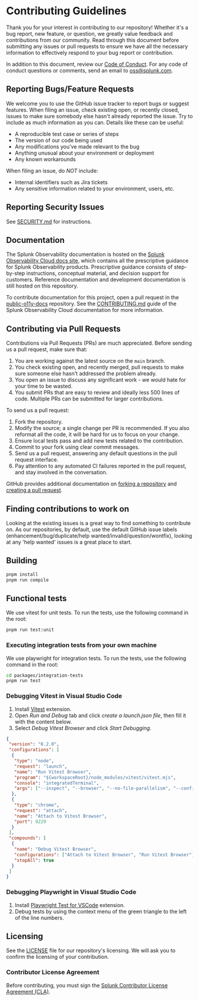 # Contributing Guidelines

Thank you for your interest in contributing to our repository! Whether it's a bug
report, new feature, or question, we greatly value feedback and contributions from
our community. Read through this document before submitting any issues or pull
requests to ensure we have all the necessary information to effectively respond
to your bug report or contribution.

In addition to this document, review our [Code of Conduct](CODE_OF_CONDUCT.md).
For any code of conduct questions or comments, send an email to <oss@splunk.com>.

## Reporting Bugs/Feature Requests

We welcome you to use the GitHub issue tracker to report bugs or suggest
features. When filing an issue, check existing open, or recently closed,
issues to make sure somebody else hasn't already reported the issue. Try
to include as much information as you can. Details like these can be useful:

- A reproducible test case or series of steps
- The version of our code being used
- Any modifications you've made relevant to the bug
- Anything unusual about your environment or deployment
- Any known workarounds

When filing an issue, do *NOT* include:

- Internal identifiers such as Jira tickets
- Any sensitive information related to your environment, users, etc.

## Reporting Security Issues

See [SECURITY.md](SECURITY.md#reporting-security-issues) for instructions.

## Documentation

The Splunk Observability documentation is hosted on the [Splunk Observability
Cloud docs site](https://docs.splunk.com/Observability), which contains all the
prescriptive guidance for Splunk Observability products. Prescriptive guidance
consists of step-by-step instructions, conceptual material, and decision support
for customers. Reference documentation and development documentation is still
hosted on this repository.

To contribute documentation for this project, open a pull request in the
[public-o11y-docs](https://github.com/splunk/public-o11y-docs) repository. See
the [CONTRIBUTING.md](https://github.com/splunk/public-o11y-docs/blob/main/CONTRIBUTING.md)
guide of the Splunk Observability Cloud documentation for more information.

## Contributing via Pull Requests

Contributions via Pull Requests (PRs) are much appreciated. Before sending us a
pull request, make sure that:

1. You are working against the latest source on the `main` branch.
2. You check existing open, and recently merged, pull requests to make sure
   someone else hasn't addressed the problem already.
3. You open an issue to discuss any significant work - we would hate for your
   time to be wasted.
4. You submit PRs that are easy to review and ideally less 500 lines of code.
   Multiple PRs can be submitted for larger contributions.

To send us a pull request:

1. Fork the repository.
2. Modify the source; a single change per PR is recommended. If you also
   reformat all the code, it will be hard for us to focus on your change.
3. Ensure local tests pass and add new tests related to the contribution.
4. Commit to your fork using clear commit messages.
5. Send us a pull request, answering any default questions in the pull request
   interface.
6. Pay attention to any automated CI failures reported in the pull request, and
   stay involved in the conversation.

GitHub provides additional documentation on [forking a
repository](https://help.github.com/articles/fork-a-repo/) and [creating a pull
request](https://help.github.com/articles/creating-a-pull-request/).

## Finding contributions to work on

Looking at the existing issues is a great way to find something to contribute
on. As our repositories, by default, use the default GitHub issue labels
(enhancement/bug/duplicate/help wanted/invalid/question/wontfix), looking at
any 'help wanted' issues is a great place to start.

## Building

```bash
pnpm install
pnpm run compile
```

## Functional tests

We use vitest for unit tests. To run the tests, use the following command in the root:

```bash
pnpm run test:unit
```

### Executing integration tests from your own machine

We use playwright for integration tests. To run the tests, use the following command in the root:

```bash
cd packages/integration-tests
pnpm run test
```

### Debugging Vitest in Visual Studio Code

1. Install [Vitest](https://marketplace.visualstudio.com/items?itemName=vitest.explorer) extension.
2. Open *Run and Debug* tab and click *create a launch.json file*, then fill it with the content below.
3. Select *Debug Vitest Browser* and click *Start Debugging*.

```json
{
 "version": "0.2.0",
 "configurations": [
  {
   "type": "node",
   "request": "launch",
   "name": "Run Vitest Browser",
   "program": "${workspaceRoot}/node_modules/vitest/vitest.mjs",
   "console": "integratedTerminal",
   "args": ["--inspect", "--browser", "--no-file-parallelism", "--config", "vitest.config.debug.mts"]
  },
  {
   "type": "chrome",
   "request": "attach",
   "name": "Attach to Vitest Browser",
   "port": 9229
  }
 ],
 "compounds": [
  {
   "name": "Debug Vitest Browser",
   "configurations": ["Attach to Vitest Browser", "Run Vitest Browser"],
   "stopAll": true
  }
 ]
}
```

### Debugging Playwright in Visual Studio Code

1. Install [Playwright Test for VSCode](https://marketplace.visualstudio.com/items?itemName=ms-playwright.playwright) extension.
2. Debug tests by using the context menu of the green triangle to the left of the line numbers.

## Licensing

See the [LICENSE](./LICENSE) file for our repository's licensing. We will ask you to
confirm the licensing of your contribution.

### Contributor License Agreement

Before contributing, you must sign the [Splunk Contributor License Agreement (CLA)](https://www.splunk.com/en_us/form/contributions.html).
